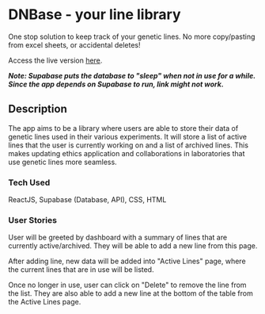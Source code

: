# DNBase - your line library

One stop solution to keep track of your genetic lines. No more copy/pasting from excel sheets, or accidental deletes!

Access the live version [here](https://dnbase.netlify.com).

***Note: Supabase puts the database to "sleep" when not in use for a while. Since the app depends on Supabase to run, link might not work.***

## Description

The app aims to be a library where users are able to store their data of genetic lines used in their various experiments. It will store a list of active lines that the user is currently working on and a list of archived lines. This makes updating ethics application and collaborations in laboratories that use genetic lines more seamless.

### Tech Used

ReactJS, Supabase (Database, API), CSS, HTML

### User Stories

User will be greeted by dashboard with a summary of lines that are currently active/archived. They will be able to add a new line from this page.

After adding line, new data will be added into "Active Lines" page, where the current lines that are in use will be listed.

Once no longer in use, user can click on "Delete" to remove the line from the list. They are also able to add a new line at the bottom of the table from the Active Lines page.
